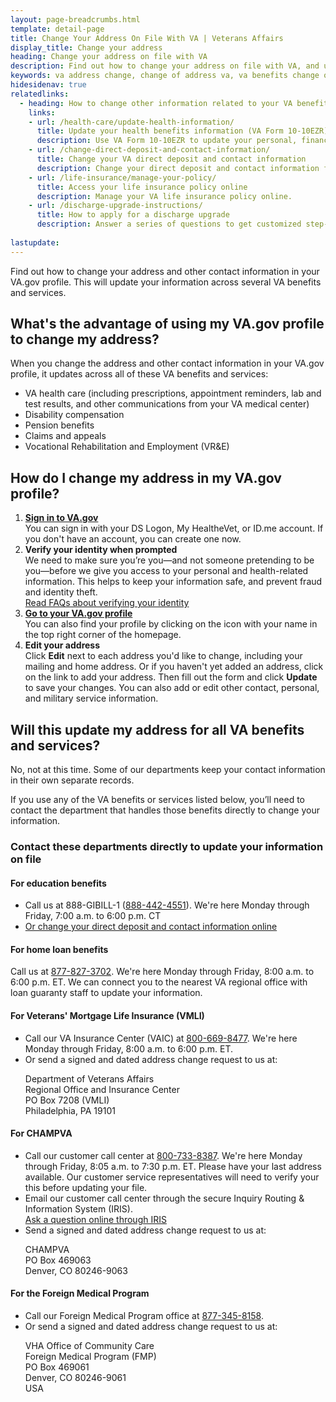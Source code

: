 ```yaml
---
layout: page-breadcrumbs.html
template: detail-page
title: Change Your Address On File With VA | Veterans Affairs
display_title: Change your address
heading: Change your address on file with VA
description: Find out how to change your address on file with VA, and update other contact information in your VA.gov profile. This will update your information across several VA benefits and services, including VA health care, disability compensation, and pension benefits.
keywords: va address change, change of address va, va benefits change of address, va change of address form, va address change form, how do i change my address with the va, va benefits address change
hidesidenav: true
relatedlinks: 
  - heading: How to change other information related to your VA benefits
    links:
    - url: /health-care/update-health-information/
      title: Update your health benefits information (VA Form 10-10EZR)
      description: Use VA Form 10-10EZR to update your personal, financial, and insurance information after you’re enrolled in VA health care.
    - url: /change-direct-deposit-and-contact-information/
      title: Change your VA direct deposit and contact information
      description: Change your direct deposit and contact information for disability, pension, and education benefits online.
    - url: /life-insurance/manage-your-policy/
      title: Access your life insurance policy online
      description: Manage your VA life insurance policy online.
    - url: /discharge-upgrade-instructions/
      title: How to apply for a discharge upgrade
      description: Answer a series of questions to get customized step-by-step instructions on how to apply for a discharge upgrade or correction. 
         
lastupdate:
---
```


<div itemscope itemtype="http://schema.org/FAQPage">
<div itemprop="description" class="va-introtext">

Find out how to change your address and other contact information in your VA.gov profile. This will update your information across several VA benefits and services. 

</div>

<div itemscope itemtype="http://schema.org/Question">

<h2 itemprop="name">What's the advantage of using my VA.gov profile to change my address?</h2>
<div itemprop="acceptedAnswer" itemscope itemtype="http://schema.org/Answer">
<div itemprop="text">
  
When you change the address and other contact information in your VA.gov profile, it updates across all of these VA benefits and services:

<ul>
  <li>VA health care (including prescriptions, appointment reminders, lab and test results, and other communications from your VA medical center)</li>
  <li>Disability compensation</li>
  <li>Pension benefits</li>
  <li>Claims and appeals</li>
  <li>Vocational Rehabilitation and Employment (VR&E)</li>  
</ul>

</div>
</div>
</div>

<div itemscope itemtype="http://schema.org/Question">

<h2 itemprop="name">How do I change my address in my VA.gov profile?</h2>
<div itemprop="acceptedAnswer" itemscope itemtype="http://schema.org/Answer">
<div itemprop="text">

<ol class="process">
  <li class="process-step list-one"><strong><a href="https://api.id.me/en/session/new">Sign in to VA.gov</a></strong><br> You can sign in with your DS Logon, My HealtheVet, or ID.me account. If you don't have an account, you can create one now.</li>
  <li class="process-step list-two"><strong>Verify your identity when prompted</strong> <br> We need to make sure you’re you—and not someone pretending to be you—before we give you access to your personal and health-related information. This helps to keep your information safe, and prevent fraud and identity theft. <br> <a href="/sign-in-faq/#verify">Read FAQs about verifying your identity</a></li>
  <li class="process-step list-three"><strong><a href="/profile/">Go to your VA.gov profile</a></strong> <br> You can also find your profile by clicking on the icon with your name in the top right corner of the homepage.</li>
  <li class="process-step list-four"><strong>Edit your address</strong> <br> Click <strong>Edit</strong> next to each address you'd like to change, including your mailing and home address. Or if you haven't yet added an address, click on the link to add your address. Then fill out the form and click <strong>Update</strong> to save your changes. You can also add or edit other contact, personal, and military service information.
</ol>

</ul>
</div>
</div>
</div>

<div itemscope itemtype="http://schema.org/Question">
  
<h2 itemprop="name">Will this update my address for all VA benefits and services?</h2>
<div itemprop="acceptedAnswer" itemscope itemtype="http://schema.org/Answer">
<div itemprop="text">

No, not at this time. Some of our departments keep your contact information in their own separate records. 

If you use any of the VA benefits or services listed below, you’ll need to contact the department that handles those benefits directly to change your information.

<h3>Contact these departments directly to update your information on file</h3>

<h4>For education benefits</h4>

<ul>
  <li>Call us at 888-GIBILL-1 (<a href="tel:+18884424551">888-442-4551</a>). We're here Monday through Friday, 7:00 a.m. to 6:00 p.m. CT</li>
  <li><a href="/change-direct-deposit-and-contact-information/">Or change your direct deposit and contact information online</a></li>
  </ul>
  
<h4>For home loan benefits</h4>
Call us at <a href="tel:+18778273702">877-827-3702</a>. We're here Monday through Friday, 8:00 a.m. to 6:00 p.m. ET. We can connect you to the nearest VA regional office with loan guaranty staff to update your information.

<h4>For Veterans' Mortgage Life Insurance (VMLI)</h4>

<ul>
  <li>Call our VA Insurance Center (VAIC) at <a href="tel:+18006698477">800-669-8477</a>. We're here Monday through Friday, 8:00 a.m. to 6:00 p.m. ET.</li>
  <li>Or send a signed and dated address change request to us at: <br>
    <p class="va-address-block">
      Department of Veterans Affairs <br>
      Regional Office and Insurance Center <br>
      PO Box 7208 (VMLI) <br>
      Philadelphia, PA 19101 <br>
  </li>  
</ul>

<h4>For CHAMPVA</h4>

<ul>
  <li>Call our customer call center at <a href="tel:+18007338387">800-733-8387</a>. We're here Monday through Friday, 8:05 a.m. to 7:30 p.m. ET. Please have your last address available. Our customer service representatives will need to verify your this before updating your file.</li>
  <li>Email our customer call center through the secure Inquiry Routing & Information System (IRIS). <br>
    <a href="https://iris.custhelp.va.gov/app/ask">Ask a question online through IRIS</a></li>
  <li>Send a signed and dated address change request to us at:<br>
    <p class="va-address-block">
      CHAMPVA<br>
      PO Box 469063<br>
      Denver, CO 80246-9063<br>
    </p>
  </li>
  </ul>    

<h4>For the Foreign Medical Program</h4>

<ul>
  <li>Call our Foreign Medical Program office at <a href="tel:+18773458158">877-345-8158</a>.</li>
  <li>Or send a signed and dated address change request to us at: <br>
    <p class="va-address-block">
      VHA Office of Community Care<br>
      Foreign Medical Program (FMP)<br>
      PO Box 469061<br>
      Denver, CO 80246-9061<br>
      USA<br>
    </p>
    </li>
</ul>

</div>
</div>
</div>
</div>
